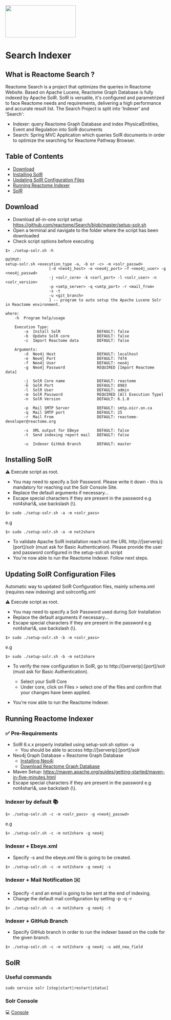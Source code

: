 <img src=https://cloud.githubusercontent.com/assets/6883670/22938783/bbef4474-f2d4-11e6-92a5-07c1a6964491.png width=220 height=100 />

# Search Indexer
## What is Reactome Search ? ##
Reactome Search is a project that optimizes the queries in Reactome Website. Based on Apache Lucene, Reactome Graph Database is fully indexed by Apache SolR. SolR is versatile, it's configured and parametrized to face Reactome needs and requirements, delivering a high performance and accurate result list.
The Search Project is split into 'Indexer' and 'Search':

* Indexer: query Reactome Graph Database and index PhysicalEntities, Event and Regulation into SolR documents
* Search: Spring MVC Application which queries SolR documents in order to optimize the searching for Reactome Pathway Browser.

## Table of Contents ##
 - [Download](#download)
 - [Installing SolR](#installing-solr)
 - [Updating SolR Configuration Files](#updating-solr-configuration-files)
 - [Running Reactome Indexer](#running-reactome-indexer)
 - [SolR](#solr)

## Download ##
* Download all-in-one script setup https://github.com/reactome/Search/blob/master/setup-solr.sh
* Open a terminal and navigate to the folder where the script has been downloaded
* Check script options before executing

```console
$> ./setup-solr.sh -h

OUTPUT:
setup-solr.sh <execution_type -a, -b or -c> -m <solr_passwd>
                   [-d <neo4j_host> -e <neo4j_port> —f <neo4j_user> -g <neo4j_passwd>
                   -j <solr_core> -k <sorl_port> -l <solr_user> -n <solr_version>
                   -p <smtp_server> -q <smtp_port> -r <mail_from>
                   -s -t
                   -u <git_branch>
                   ] -- program to auto setup the Apache Lucene Solr in Reactome environment.

where:
    -h  Program help/usage

    Execution Type:
        -a  Install SolR                DEFAULT: false
        -b  Update SolR core            DEFAULT: false
        -c  Import Reactome data        DEFAULT: false

    Arguments:
        -d  Neo4j Host                  DEFAULT: localhost
        -e  Neo4j Port                  DEFAULT: 7474
        -f  Neo4j User                  DEFAULT: neo4j
        -g  Neo4j Password              REQUIRED [Import Reactome data]

        -j  SolR Core name              DEFAULT: reactome
        -k  SolR Port                   DEFAULT: 8983
        -l  SolR User                   DEFAULT: admin
        -m  SolR Password               REQUIRED [All Execution Type]
        -n  SolR Version                DEFAULT: 6.1.0

        -p  Mail SMTP Server            DEFAULT: smtp.oicr.on.ca
        -q  Mail SMTP port              DEFAULT: 25
        -r  Mail From                   DEFAULT: reactome-developer@reactome.org

        -s  XML output for EBeye        DEFAULT: false
        -t  Send indexing report mail   DEFAULT: false

        -u  Indexer GitHub Branch       DEFAULT: master
```

## Installing SolR ##

:warning: Execute script as root.
  * You may need to specify a Solr Password. Please write it down - this is mandatory for reaching out the Solr Console Site.
  * Replace the default arguments if necessary...
  * Escape special characters if they are present in the password e.g not4shar\\&, use backslash (\\).

```console
$> sudo ./setup-solr.sh -a -m <solr_pass>
```

e.g

```console
$> sudo ./setup-solr.sh -a -m not2share
```

* To validate Apache SolR installation reach out the URL http://[serverip]:[port]/solr (must ask for Basic Authentication). Please provide the user and password configured in the setup-solr.sh script
* You're now able to run the Reactome Indexer. Follow next steps.

## Updating SolR Configuration Files ##

Automatic way to updated SolR Configuration files, mainly schema.xml (requires new indexing) and solrconfig.xml

:warning: Execute script as root.
  * You may need to specify a Solr Password used during Solr Installation
  * Replace the default arguments if necessary...
  * Escape special characters if they are present in the password e.g not4shar\\&, use backslash (\\).

```console
$> sudo ./setup-solr.sh -b -m <solr_pass>
```

e.g

```console
$> sudo ./setup-solr.sh -b -m not2share
```

* To verify the new configuration in SolR, go to http://[serverip]:[port]/solr (must ask for Basic Authentication).
  * Select your SolR Core
  * Under core, click on Files > select one of the files and confirm that your changes have been applied.

* You're now able to run the Reactome Indexer.

## Running Reactome Indexer ##

### :white_check_mark: Pre-Requirements ###

* SolR 6.x.x properly installed using setup-solr.sh option -a
  * You should be able to access http://[serverip]:[port]/solr
* Neo4j Graph Database + Reactome Graph Database
  * [Installing Neo4j](https://github.com/reactome/graph-importer)
  * [Download Reactome Graph Database](https://reactome.org/download/current/reactome.graphdb.tgz)
* Maven Setup: https://maven.apache.org/guides/getting-started/maven-in-five-minutes.html
* Escape special characters if they are present in the password e.g not4shar\\&, use backslash (\\).

### Indexer by default :books: ###

```console
$> ./setup-solr.sh -c -m <solr_pass> -g <neo4j_passwd>
```

e.g

```console
$> ./setup-solr.sh -c -m not2share -g neo4j
```

### Indexer + Ebeye.xml ###

* Specify -s and the ebeye.xml file is going to be created.

```console
$> ./setup-solr.sh -c -m not2share -g neo4j -s
```

### Indexer + Mail Notification :envelope: ###

  * Specify -t and an email is going to be sent at the end of indexing.
  * Change the default mail configuration by setting -p -q -r

```console
$> ./setup-solr.sh -c -m not2share -g neo4j -t
```

### Indexer + GitHub Branch ###

  * Specify GitHub branch in order to run the indexer based on the code for the given branch.

```console
$> ./setup-solr.sh -c -m not2share -g neo4j -u add_new_field
```

## SolR ##

### Useful commands ###

```console
sudo service solr [stop|start|restart|status]
```

### Solr Console ###

:computer: [Console](http://localhost:8983/solr/)

